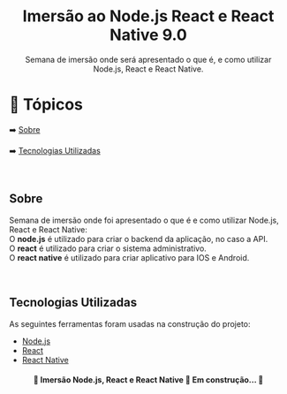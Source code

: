 <h1 align="center">
  <a> Imersão ao Node.js React e React Native 9.0 </a>
</h1>
<p align="center">Semana de imersão onde será apresentado o que é, e como utilizar Node.js, React e React Native. </p>


🏁 Tópicos
=================
 <!--ts-->
  ➡️ [Sobre](#Sobre)


  ➡️ [Tecnologias Utilizadas](#tecnologias)
<!--te-->



<br>
<h2><a href="#Sobre"></a>Sobre</h2>
<p>Semana de imersão onde foi apresentado o que é e como utilizar Node.js, React e React Native: <br/>
O <b>node.js</b> é utilizado para criar o backend da aplicação, no caso a API.<br/>
O <b>react</b> é utilizado para criar o sistema administrativo.<br/>  
O <b>react native</b> é utilizado para criar aplicativo para IOS e Android.</p><br/>


<h2><a href="#tecnologias"></a>Tecnologias Utilizadas</h2>
As seguintes ferramentas foram usadas na construção do projeto:

 - [Node.js](https://nodejs.org/en/)
 - [React](https://pt-br.reactjs.org/)
 - [React Native](https://reactnative.dev/)


<h4 align="center"> 
	🚧  Imersão Node.js, React e React Native 🚀 Em construção...  🚧
</h4>

